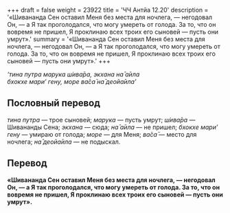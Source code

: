 +++
draft = false
weight = 23922
title = 'ЧЧ Антйа 12.20'
description = '«Шивананда Сен оставил Меня без места для ночлега, — негодовал Он, — а Я так проголодался, что могу умереть от голода. За то, что он вовремя не пришел, Я проклинаю всех троих его сыновей — пусть они умрут».'
summary = '«Шивананда Сен оставил Меня без места для ночлега, — негодовал Он, — а Я так проголодался, что могу умереть от голода. За то, что он вовремя не пришел, Я проклинаю всех троих его сыновей — пусть они умрут».'
+++

_‘тина путра марука ш́ива̄ра, экхана на̄ а̄ила  
бхокхе мари’ гену, море ва̄са̄ на̄ деойа̄ила’_

## Пословный перевод

_тина_ _путра_ — трое сыновей; _марука_ — пусть умрут; _ш́ива̄ра_ — Шивананды Сена; _экхана_ — сюда; _на̄_ _а̄ила_ — не пришел; _бхокхе_ _мари’_ _гену_ — умираю от голода; _море_ — для Меня; _ва̄са̄_ — место для ночлега; _на̄_ _деойа̄ила_ — не подыскал.

## Перевод

**«Шивананда Сен оставил Меня без места для ночлега, — негодовал Он, — а Я так проголодался, что могу умереть от голода. За то, что он вовремя не пришел, Я проклинаю всех троих его сыновей — пусть они умрут».**
